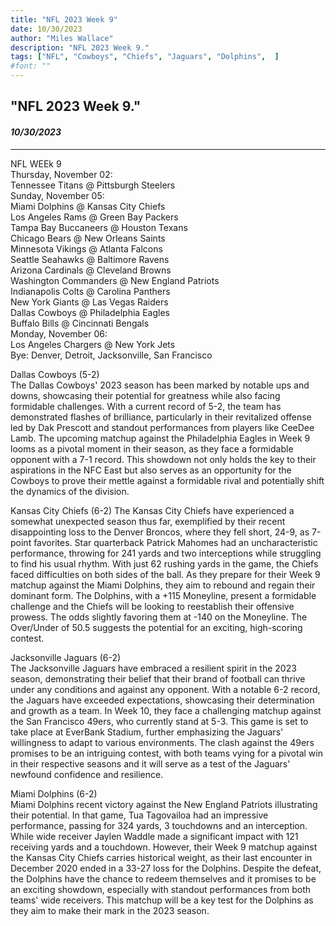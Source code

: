 ```yaml
---
title: "NFL 2023 Week 9"
date: 10/30/2023
author: "Miles Wallace"
description: "NFL 2023 Week 9."
tags: ["NFL", "Cowboys", "Chiefs", "Jaguars", "Dolphins",  ]
#font: ""
---
```

## "NFL 2023 Week 9."
#### _10/30/2023_ 
____
NFL WEEk 9  
Thursday, November 02:  
Tennessee Titans @ Pittsburgh Steelers  
Sunday, November 05:  
Miami Dolphins @ Kansas City Chiefs  
Los Angeles Rams @ Green Bay Packers  
Tampa Bay Buccaneers @ Houston Texans  
Chicago Bears @ New Orleans Saints  
Minnesota Vikings @ Atlanta Falcons  
Seattle Seahawks @ Baltimore Ravens  
Arizona Cardinals @ Cleveland Browns  
Washington Commanders @ New England Patriots  
Indianapolis Colts @ Carolina Panthers  
New York Giants	@ Las Vegas Raiders  
Dallas Cowboys @ Philadelphia Eagles  
Buffalo Bills @ Cincinnati Bengals  
Monday, November 06:  
Los Angeles Chargers @ New York Jets  
Bye: Denver, Detroit, Jacksonville, San Francisco  
  
Dallas Cowboys (5-2)  
The Dallas Cowboys' 2023 season has been marked by notable ups and downs, showcasing their potential for greatness while also facing formidable challenges. With a current record of 5-2, the team has demonstrated flashes of brilliance, particularly in their revitalized offense led by Dak Prescott and standout performances from players like CeeDee Lamb. The upcoming matchup against the Philadelphia Eagles in Week 9 looms as a pivotal moment in their season, as they face a formidable opponent with a 7-1 record. This showdown not only holds the key to their aspirations in the NFC East but also serves as an opportunity for the Cowboys to prove their mettle against a formidable rival and potentially shift the dynamics of the division.
  
Kansas City Chiefs (6-2) 
The Kansas City Chiefs have experienced a somewhat unexpected season thus far, exemplified by their recent disappointing loss to the Denver Broncos, where they fell short, 24-9, as 7-point favorites. Star quarterback Patrick Mahomes had an uncharacteristic performance, throwing for 241 yards and two interceptions while struggling to find his usual rhythm. With just 62 rushing yards in the game, the Chiefs faced difficulties on both sides of the ball. As they prepare for their Week 9 matchup against the Miami Dolphins, they aim to rebound and regain their dominant form. The Dolphins, with a +115 Moneyline, present a formidable challenge and the Chiefs will be looking to reestablish their offensive prowess. The odds slightly favoring them at -140 on the Moneyline. The Over/Under of 50.5 suggests the potential for an exciting, high-scoring contest. 
  
Jacksonville Jaguars (6-2)  
The Jacksonville Jaguars have embraced a resilient spirit in the 2023 season, demonstrating their belief that their brand of football can thrive under any conditions and against any opponent. With a notable 6-2 record, the Jaguars have exceeded expectations, showcasing their determination and growth as a team. In Week 10, they face a challenging matchup against the San Francisco 49ers, who currently stand at 5-3. This game is set to take place at EverBank Stadium, further emphasizing the Jaguars' willingness to adapt to various environments. The clash against the 49ers promises to be an intriguing contest, with both teams vying for a pivotal win in their respective seasons and it will serve as a test of the Jaguars' newfound confidence and resilience.
  
Miami Dolphins (6-2)  
Miami Dolphins recent victory against the New England Patriots illustrating their potential. In that game, Tua Tagovailoa had an impressive performance, passing for 324 yards, 3 touchdowns and an interception. While wide receiver Jaylen Waddle made a significant impact with 121 receiving yards and a touchdown. However, their Week 9 matchup against the Kansas City Chiefs carries historical weight, as their last encounter in December 2020 ended in a 33-27 loss for the Dolphins. Despite the defeat, the Dolphins have the chance to redeem themselves and it promises to be an exciting showdown, especially with standout performances from both teams' wide receivers. This matchup will be a key test for the Dolphins as they aim to make their mark in the 2023 season.  
  